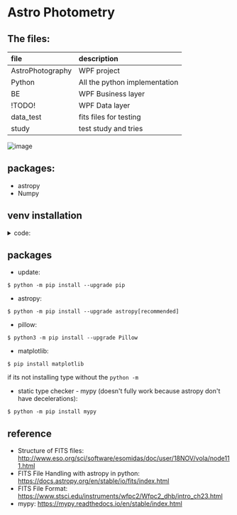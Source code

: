 # Astro Photometry

<!-- ## The tools in this repo:

| file         | description                            |
| :----------- | :------------------------------------- |
| FitsMath.py  | creat picture by math of other picture |
| showfits.py  | show the picture with pyplot           |
| histogram.py | creat histogram                        | -->

## The files:

| file             | description                   |
| :--------------- | :---------------------------- |
| AstroPhotography | WPF project                   |
| Python           | All the python implementation |
| BE               | WPF Business layer            |
| !TODO!           | WPF Data layer                |
| data_test        | fits files for testing        |
| study            | test study and tries          |

![image](https://morecoding.files.wordpress.com/2015/01/3tier_2.jpg)

## packages:

- astropy
- Numpy

## venv installation

<details>
  <summary>code:</summary>

```shell
$ python -m venv --system-site-packages .\venv
```

1. to start venv type:

```shell
$ &"./venv/Scripts/Activate.ps1"
```

2. to get out of venv type:

```shell
$ deactivate
```

3. if error in stating, type in admin cmd:

```shell
$ Set-ExecutionPolicy Unrestricted -Scope Process
```

</details>

## packages

- update:

```shell
$ python -m pip install --upgrade pip
```

- astropy:

```shell
$ python -m pip install --upgrade astropy[recommended]
```

- pillow:

```shell
$ python3 -m pip install --upgrade Pillow
```

- matplotlib:

```shell
$ pip install matplotlib
```

if its not installing type without the `python -m `

- static type checker - mypy (doesn't fully work because astropy don't have decelerations):

```shell
$ python -m pip install mypy
```

## reference

- Structure of FITS files: http://www.eso.org/sci/software/esomidas/doc/user/18NOV/vola/node111.html
- FITS File Handling with astropy in python: https://docs.astropy.org/en/stable/io/fits/index.html
- FITS File Format: https://www.stsci.edu/instruments/wfpc2/Wfpc2_dhb/intro_ch23.html
- mypy: https://mypy.readthedocs.io/en/stable/index.html
